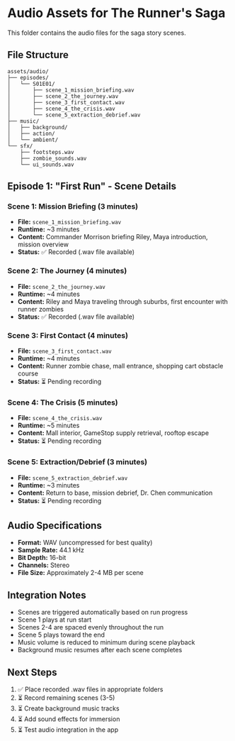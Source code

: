 # Audio Assets for The Runner's Saga

This folder contains the audio files for the saga story scenes.

## File Structure

```
assets/audio/
├── episodes/
│   └── S01E01/
│       ├── scene_1_mission_briefing.wav
│       ├── scene_2_the_journey.wav
│       ├── scene_3_first_contact.wav
│       ├── scene_4_the_crisis.wav
│       └── scene_5_extraction_debrief.wav
├── music/
│   ├── background/
│   ├── action/
│   └── ambient/
└── sfx/
    ├── footsteps.wav
    ├── zombie_sounds.wav
    └── ui_sounds.wav
```

## Episode 1: "First Run" - Scene Details

### Scene 1: Mission Briefing (3 minutes)
- **File:** `scene_1_mission_briefing.wav`
- **Runtime:** ~3 minutes
- **Content:** Commander Morrison briefing Riley, Maya introduction, mission overview
- **Status:** ✅ Recorded (.wav file available)

### Scene 2: The Journey (4 minutes)
- **File:** `scene_2_the_journey.wav`
- **Runtime:** ~4 minutes
- **Content:** Riley and Maya traveling through suburbs, first encounter with runner zombies
- **Status:** ✅ Recorded (.wav file available)

### Scene 3: First Contact (4 minutes)
- **File:** `scene_3_first_contact.wav`
- **Runtime:** ~4 minutes
- **Content:** Runner zombie chase, mall entrance, shopping cart obstacle course
- **Status:** ⏳ Pending recording

### Scene 4: The Crisis (5 minutes)
- **File:** `scene_4_the_crisis.wav`
- **Runtime:** ~5 minutes
- **Content:** Mall interior, GameStop supply retrieval, rooftop escape
- **Status:** ⏳ Pending recording

### Scene 5: Extraction/Debrief (3 minutes)
- **File:** `scene_5_extraction_debrief.wav`
- **Runtime:** ~3 minutes
- **Content:** Return to base, mission debrief, Dr. Chen communication
- **Status:** ⏳ Pending recording

## Audio Specifications

- **Format:** WAV (uncompressed for best quality)
- **Sample Rate:** 44.1 kHz
- **Bit Depth:** 16-bit
- **Channels:** Stereo
- **File Size:** Approximately 2-4 MB per scene

## Integration Notes

- Scenes are triggered automatically based on run progress
- Scene 1 plays at run start
- Scenes 2-4 are spaced evenly throughout the run
- Scene 5 plays toward the end
- Music volume is reduced to minimum during scene playback
- Background music resumes after each scene completes

## Next Steps

1. ✅ Place recorded .wav files in appropriate folders
2. ⏳ Record remaining scenes (3-5)
3. ⏳ Create background music tracks
4. ⏳ Add sound effects for immersion
5. ⏳ Test audio integration in the app
